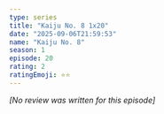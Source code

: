 ```yaml
---
type: series
title: "Kaiju No. 8 1x20"
date: "2025-09-06T21:59:53"
name: "Kaiju No. 8"
season: 1
episode: 20
rating: 2
ratingEmoji: ⭐️⭐️
---
```


*[No review was written for this episode]*
